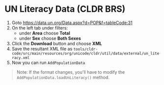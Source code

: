 # UN Literacy Data (CLDR BRS)



1. Goto <https://data.un.org/Data.aspx?d=POP&f=tableCode:31>
2. On the left tab under filters:
    - under **Area** choose **Total**
    - under **Sex** choose **Both Sexes**
3. Click the **Download** button and choose **XML**
4. Save the resultant XML file as `tools/cldr-code/src/main/resources/org/unicode/cldr/util/data/external/un_literacy.xml`
5. Now you can run `AddPopulationData`

> Note: If the format changes, you'll have to modify the `AddPopulationData.loadUnLiteracy()` method.
